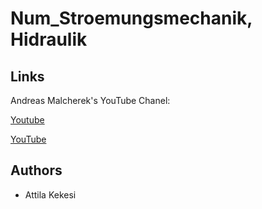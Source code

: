# Num_Stroemungsmechanik, Hidraulik

## Links
Andreas Malcherek's YouTube Chanel:

[Youtube](https://www.youtube.com/playlist?list=PLeJlNT9hA2Pwn8dEA_oJhoD2xEU9iwYMY)

[YouTube](https://www.youtube.com/c/HydromechanikundWasserbau/search?query=hydraulik)

## Authors
* Attila Kekesi
